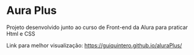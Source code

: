 # Aura Plus
Projeto desenvolvido junto ao curso de Front-end da Alura para praticar Html e CSS

Link para melhor visualização: https://guiquintero.github.io/aluraPlus/
